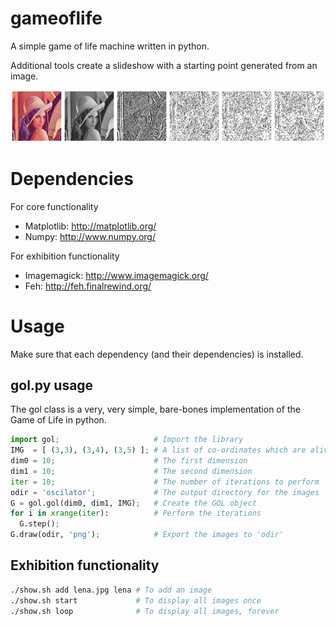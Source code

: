 gameoflife
==========

A simple game of life machine written in python.

Additional tools create a slideshow with a starting point generated from an image.

![An example of the slideshow](/montage.png)

Dependencies
=============
  For core functionality
  * Matplotlib: http://matplotlib.org/
  * Numpy: http://www.numpy.org/

  For exhibition functionality
  * Imagemagick: http://www.imagemagick.org/
  * Feh: http://feh.finalrewind.org/

Usage
======

Make sure that each dependency (and their dependencies) is installed.

gol.py usage
-------------

The gol class is a very, very simple, bare-bones implementation of the Game of Life in python.

```python
import gol;                     # Import the library
IMG  = [ (3,3), (3,4), (3,5) ]; # A list of co-ordinates which are alive
dim0 = 10;                      # The first dimension
dim1 = 10;                      # The second dimension
iter = 10;                      # The number of iterations to perform
odir = 'oscilator';             # The output directory for the images
G = gol.gol(dim0, dim1, IMG);   # Create the GOL object
for i in xrange(iter):          # Perform the iterations
  G.step();
G.draw(odir, 'png');            # Export the images to 'odir'
```

Exhibition functionality
-------------------------
```bash
./show.sh add lena.jpg lena # To add an image
./show.sh start             # To display all images once
./show.sh loop              # To display all images, forever
```
